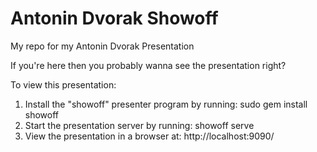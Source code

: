 Antonin Dvorak Showoff
======================

My repo for my Antonin Dvorak Presentation

If you're here then you probably wanna see the presentation right?

To view this presentation:
1. Install the "showoff" presenter program by running: sudo gem install showoff
2. Start the presentation server by running: showoff serve
3. View the presentation in a browser at: http://localhost:9090/
